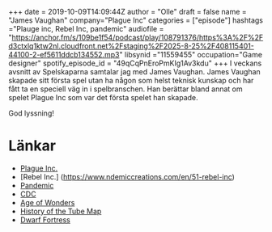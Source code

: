+++
date = 2019-10-09T14:09:44Z
author = "Olle"
draft = false
name = "James Vaughan"
company="Plague Inc"
categories = ["episode"]
hashtags ="Plauge inc, Rebel Inc, pandemic"
audiofile = "https://anchor.fm/s/109be1f54/podcast/play/108791376/https%3A%2F%2Fd3ctxlq1ktw2nl.cloudfront.net%2Fstaging%2F2025-8-25%2F408115401-44100-2-ef5611ddcb134552.mp3"
libsynid ="11559455"
occupation="Game designer"
spotify_episode_id = "49qCqPnEroPmKIg1Av3kdu"
+++ 
I veckans avsnitt av Spelskaparna samtalar jag med James Vaughan. James Vaughan skapade sitt första spel utan ha någon som helst teknisk kunskap och har fått ta en speciell väg in i spelbranschen. Han berättar bland annat om spelet Plague Inc som var det första spelet han skapade.

God lyssning!

# Länkar
* [Plague Inc.](https://www.ndemiccreations.com/en/22-plague-inc)
* [Rebel Inc.]  (https://www.ndemiccreations.com/en/51-rebel-inc)
* [Pandemic](https://plagueinc.fandom.com/wiki/Pandemic)
* [CDC](https://www.cdc.gov/)
* [Age of Wonders](https://en.wikipedia.org/wiki/Age_of_Wonders)
* [History of the Tube Map](https://londonist.com/2016/05/the-history-of-the-tube-map)
* [Dwarf Fortress](http://www.bay12games.com/dwarves/)
